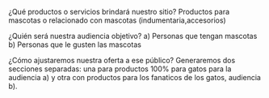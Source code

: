 ¿Qué productos o servicios brindará nuestro sitio?
  Productos para mascotas o relacionado con mascotas (indumentaria,accesorios)
  
¿Quién será nuestra audiencia objetivo?
  a) Personas que tengan mascotas
  b) Personas que le gusten las mascotas
  
¿Cómo ajustaremos nuestra oferta a ese público?
  Generaremos dos secciones separadas: una para productos 100% para gatos para la audiencia a) y otra con productos para los fanaticos de los gatos, audiencia b).


